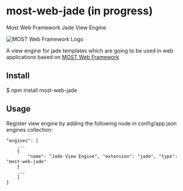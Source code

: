 # most-web-jade (in progress)
Most Web Framework Jade View Engine

![MOST Web Framework Logo](https://www.themost.io/assets/images/most_logo_sw_240.png)

A view engine for jade templates which are going to be used in web applications based on [MOST Web Framework](https://github.com/kbarbounakis/most-web)

## Install

$ npm install most-web-jade

## Usage

Register view engine by adding the following node in config/app.json engines collection:

    "engines": [
        ...
        {
            "name": "Jade View Engine", "extension": "jade", "type": "most-web-jade"
        }
        ...
        ]
    }
